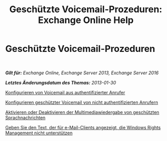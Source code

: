 ﻿---
title: 'Geschützte Voicemail-Prozeduren: Exchange Online Help'
TOCTitle: Geschützte Voicemail-Prozeduren
ms:assetid: 8547fc92-58f6-40f1-9685-3d43ba9b64a0
ms:mtpsurl: https://technet.microsoft.com/de-de/library/JJ938013(v=EXCHG.150)
ms:contentKeyID: 52062748
ms.date: 05/23/2018
mtps_version: v=EXCHG.150
ms.translationtype: MT
---

# Geschützte Voicemail-Prozeduren

 

_**Gilt für:** Exchange Online, Exchange Server 2013, Exchange Server 2016_

_**Letztes Änderungsdatum des Themas:** 2013-01-30_

[Konfigurieren von Voicemail aus authentifizierter Anrufer](https://technet.microsoft.com/de-de/library/Ee423560(v=EXCHG.150))

[Konfigurieren geschützter Voicemail von nicht authentifizierten Anrufern](configure-protected-voice-mail-from-unauthenticated-callers-exchange-2013-help.md)

[Aktivieren oder Deaktivieren der Multimediawiedergabe von geschützten Sprachnachrichten](https://technet.microsoft.com/de-de/library/Ee423543(v=EXCHG.150))

[Geben Sie den Text, der für e-Mail-Clients angezeigt, die Windows Rights Management nicht unterstützen](specify-the-text-to-display-for-email-clients-that-don-t-support-windows-rights-management-exchange-2013-help.md)

